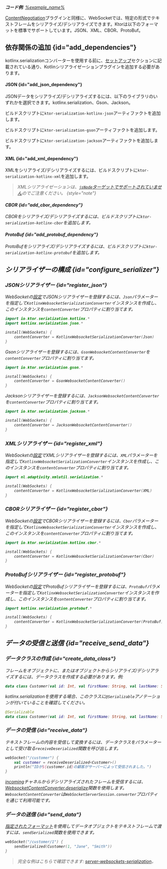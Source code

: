 [//]: # (title: KtorサーバーでのWebSocketシリアライゼーション)

<show-structure for="chapter" depth="2"/>

<tldr>
<var name="example_name" value="server-websockets-serialization"/>
<p>
    <b>コード例</b>:
    <a href="https://github.com/ktorio/ktor-documentation/tree/%ktor_version%/codeSnippets/snippets/%example_name%">
        %example_name%
    </a>
</p>
</tldr>

[ContentNegotiation](server-serialization.md)プラグインと同様に、WebSocketでは、特定の形式でテキストフレームをシリアライズ/デシリアライズできます。Ktorは以下のフォーマットを標準でサポートしています。JSON、XML、CBOR、ProtoBuf。

## 依存関係の追加 {id="add_dependencies"}

kotlinx.serializationコンバーターを使用する前に、[セットアップ](https://github.com/Kotlin/kotlinx.serialization#setup)セクションに記載されている通り、Kotlinシリアライゼーションプラグインを追加する必要があります。

#### JSON {id="add_json_dependency"}

JSONデータをシリアライズ/デシリアライズするには、以下のライブラリのいずれかを選択できます。kotlinx.serialization、Gson、Jackson。

<Tabs group="json-libraries">
<TabItem title="kotlinx.serialization" group-key="kotlinx">

ビルドスクリプトに`ktor-serialization-kotlinx-json`アーティファクトを追加します。

<var name="artifact_name" value="ktor-serialization-kotlinx-json"/>
<Tabs group="languages">
    <TabItem title="Gradle (Kotlin)" group-key="kotlin">
        <code-block lang="Kotlin" code="            implementation(&quot;io.ktor:%artifact_name%:$ktor_version&quot;)"/>
    </TabItem>
    <TabItem title="Gradle (Groovy)" group-key="groovy">
        <code-block lang="Groovy" code="            implementation &quot;io.ktor:%artifact_name%:$ktor_version&quot;"/>
    </TabItem>
    <TabItem title="Maven" group-key="maven">
        <code-block lang="XML" code="            &lt;dependency&gt;&#10;                &lt;groupId&gt;io.ktor&lt;/groupId&gt;&#10;                &lt;artifactId&gt;%artifact_name%-jvm&lt;/artifactId&gt;&#10;                &lt;version&gt;${ktor_version}&lt;/version&gt;&#10;            &lt;/dependency&gt;"/>
    </TabItem>
</Tabs>

</TabItem>
<TabItem title="Gson" group-key="gson">

ビルドスクリプトに`ktor-serialization-gson`アーティファクトを追加します。

<var name="artifact_name" value="ktor-serialization-gson"/>
<Tabs group="languages">
    <TabItem title="Gradle (Kotlin)" group-key="kotlin">
        <code-block lang="Kotlin" code="            implementation(&quot;io.ktor:%artifact_name%:$ktor_version&quot;)"/>
    </TabItem>
    <TabItem title="Gradle (Groovy)" group-key="groovy">
        <code-block lang="Groovy" code="            implementation &quot;io.ktor:%artifact_name%:$ktor_version&quot;"/>
    </TabItem>
    <TabItem title="Maven" group-key="maven">
        <code-block lang="XML" code="            &lt;dependency&gt;&#10;                &lt;groupId&gt;io.ktor&lt;/groupId&gt;&#10;                &lt;artifactId&gt;%artifact_name%-jvm&lt;/artifactId&gt;&#10;                &lt;version&gt;${ktor_version}&lt;/version&gt;&#10;            &lt;/dependency&gt;"/>
    </TabItem>
</Tabs>

</TabItem>
<TabItem title="Jackson" group-key="jackson">

ビルドスクリプトに`ktor-serialization-jackson`アーティファクトを追加します。

<var name="artifact_name" value="ktor-serialization-jackson"/>
<Tabs group="languages">
    <TabItem title="Gradle (Kotlin)" group-key="kotlin">
        <code-block lang="Kotlin" code="            implementation(&quot;io.ktor:%artifact_name%:$ktor_version&quot;)"/>
    </TabItem>
    <TabItem title="Gradle (Groovy)" group-key="groovy">
        <code-block lang="Groovy" code="            implementation &quot;io.ktor:%artifact_name%:$ktor_version&quot;"/>
    </TabItem>
    <TabItem title="Maven" group-key="maven">
        <code-block lang="XML" code="            &lt;dependency&gt;&#10;                &lt;groupId&gt;io.ktor&lt;/groupId&gt;&#10;                &lt;artifactId&gt;%artifact_name%-jvm&lt;/artifactId&gt;&#10;                &lt;version&gt;${ktor_version}&lt;/version&gt;&#10;            &lt;/dependency&gt;"/>
    </TabItem>
</Tabs>

</TabItem>
</Tabs>

#### XML {id="add_xml_dependency"}

XMLをシリアライズ/デシリアライズするには、ビルドスクリプトに`ktor-serialization-kotlinx-xml`を追加します。

<var name="artifact_name" value="ktor-serialization-kotlinx-xml"/>
<Tabs group="languages">
    <TabItem title="Gradle (Kotlin)" group-key="kotlin">
        <code-block lang="Kotlin" code="            implementation(&quot;io.ktor:%artifact_name%:$ktor_version&quot;)"/>
    </TabItem>
    <TabItem title="Gradle (Groovy)" group-key="groovy">
        <code-block lang="Groovy" code="            implementation &quot;io.ktor:%artifact_name%:$ktor_version&quot;"/>
    </TabItem>
    <TabItem title="Maven" group-key="maven">
        <code-block lang="XML" code="            &lt;dependency&gt;&#10;                &lt;groupId&gt;io.ktor&lt;/groupId&gt;&#10;                &lt;artifactId&gt;%artifact_name%-jvm&lt;/artifactId&gt;&#10;                &lt;version&gt;${ktor_version}&lt;/version&gt;&#10;            &lt;/dependency&gt;"/>
    </TabItem>
</Tabs>

> XMLシリアライゼーションは、[`jsNode`ターゲットでサポートされていません](https://github.com/pdvrieze/xmlutil/issues/83)のでご注意ください。
{style="note"}

#### CBOR {id="add_cbor_dependency"}

CBORをシリアライズ/デシリアライズするには、ビルドスクリプトに`ktor-serialization-kotlinx-cbor`を追加します。

<var name="artifact_name" value="ktor-serialization-kotlinx-cbor"/>
<Tabs group="languages">
    <TabItem title="Gradle (Kotlin)" group-key="kotlin">
        <code-block lang="Kotlin" code="            implementation(&quot;io.ktor:%artifact_name%:$ktor_version&quot;)"/>
    </TabItem>
    <TabItem title="Gradle (Groovy)" group-key="groovy">
        <code-block lang="Groovy" code="            implementation &quot;io.ktor:%artifact_name%:$ktor_version&quot;"/>
    </TabItem>
    <TabItem title="Maven" group-key="maven">
        <code-block lang="XML" code="            &lt;dependency&gt;&#10;                &lt;groupId&gt;io.ktor&lt;/groupId&gt;&#10;                &lt;artifactId&gt;%artifact_name%-jvm&lt;/artifactId&gt;&#10;                &lt;version&gt;${ktor_version}&lt;/version&gt;&#10;            &lt;/dependency&gt;"/>
    </TabItem>
</Tabs>

#### ProtoBuf {id="add_protobuf_dependency"}

ProtoBufをシリアライズ/デシリアライズするには、ビルドスクリプトに`ktor-serialization-kotlinx-protobuf`を追加します。

<var name="artifact_name" value="ktor-serialization-kotlinx-protobuf"/>
<Tabs group="languages">
    <TabItem title="Gradle (Kotlin)" group-key="kotlin">
        <code-block lang="Kotlin" code="            implementation(&quot;io.ktor:%artifact_name%:$ktor_version&quot;)"/>
    </TabItem>
    <TabItem title="Gradle (Groovy)" group-key="groovy">
        <code-block lang="Groovy" code="            implementation &quot;io.ktor:%artifact_name%:$ktor_version&quot;"/>
    </TabItem>
    <TabItem title="Maven" group-key="maven">
        <code-block lang="XML" code="            &lt;dependency&gt;&#10;                &lt;groupId&gt;io.ktor&lt;/groupId&gt;&#10;                &lt;artifactId&gt;%artifact_name%-jvm&lt;/artifactId&gt;&#10;                &lt;version&gt;${ktor_version}&lt;/version&gt;&#10;            &lt;/dependency&gt;"/>
    </TabItem>
</Tabs>

## シリアライザーの構成 {id="configure_serializer"}

### JSONシリアライザー {id="register_json"}

<Tabs group="json-libraries">
<TabItem title="kotlinx.serialization" group-key="kotlinx">

WebSocketの[設定](server-websockets.md#configure)でJSONシリアライザーを登録するには、`Json`パラメーターを指定して`KotlinxWebsocketSerializationConverter`インスタンスを作成し、このインスタンスを`contentConverter`プロパティに割り当てます。

```kotlin
import io.ktor.serialization.kotlinx.*
import kotlinx.serialization.json.*

install(WebSockets) {
    contentConverter = KotlinxWebsocketSerializationConverter(Json)
}
```

</TabItem>
<TabItem title="Gson" group-key="gson">

Gsonシリアライザーを登録するには、`GsonWebsocketContentConverter`を`contentConverter`プロパティに割り当てます。
```kotlin
import io.ktor.serialization.gson.*

install(WebSockets) {
    contentConverter = GsonWebsocketContentConverter()
}
```

</TabItem>
<TabItem title="Jackson" group-key="jackson">

Jacksonシリアライザーを登録するには、`JacksonWebsocketContentConverter`を`contentConverter`プロパティに割り当てます。

```kotlin
import io.ktor.serialization.jackson.*

install(WebSockets) {
    contentConverter = JacksonWebsocketContentConverter()
}
```

</TabItem>
</Tabs>

### XMLシリアライザー {id="register_xml"}

WebSocketの[設定](server-websockets.md#configure)でXMLシリアライザーを登録するには、`XML`パラメーターを指定して`KotlinxWebsocketSerializationConverter`インスタンスを作成し、このインスタンスを`contentConverter`プロパティに割り当てます。
```kotlin
import nl.adaptivity.xmlutil.serialization.*

install(WebSockets) {
    contentConverter = KotlinxWebsocketSerializationConverter(XML)
}
```

### CBORシリアライザー {id="register_cbor"}
WebSocketの[設定](server-websockets.md#configure)でCBORシリアライザーを登録するには、`Cbor`パラメーターを指定して`KotlinxWebsocketSerializationConverter`インスタンスを作成し、このインスタンスを`contentConverter`プロパティに割り当てます。

```kotlin
import io.ktor.serialization.kotlinx.cbor.*

install(WebSockets) {
    contentConverter = KotlinxWebsocketSerializationConverter(Cbor)
}
```

### ProtoBufシリアライザー {id="register_protobuf"}
WebSocketの[設定](server-websockets.md#configure)でProtoBufシリアライザーを登録するには、`ProtoBuf`パラメーターを指定して`KotlinxWebsocketSerializationConverter`インスタンスを作成し、このインスタンスを`contentConverter`プロパティに割り当てます。

```kotlin
import kotlinx.serialization.protobuf.*

install(WebSockets) {
    contentConverter = KotlinxWebsocketSerializationConverter(ProtoBuf)
}
```

## データの受信と送信 {id="receive_send_data"}

### データクラスの作成 {id="create_data_class"}
フレームをオブジェクトに、またはオブジェクトからシリアライズ/デシリアライズするには、データクラスを作成する必要があります。例:
```kotlin
data class Customer(val id: Int, val firstName: String, val lastName: String)
```

kotlinx.serializationを使用する場合、このクラスに`@Serializable`アノテーションが付いていることを確認してください。
```kotlin
@Serializable
data class Customer(val id: Int, val firstName: String, val lastName: String)
```

### データの受信 {id="receive_data"}
テキストフレームの内容を受信して変換するには、データクラスをパラメーターとして受け取る`receiveDeserialized`関数を呼び出します。
```kotlin
webSocket("/customer") {
    val customer = receiveDeserialized<Customer>()
    println("IDが${customer.id}の顧客がサーバーによって受信されました。")
}
```

[incoming](server-websockets.md#api-overview)チャネルからデシリアライズされたフレームを受信するには、[WebsocketContentConverter.deserialize](https://api.ktor.io/ktor-serialization/io.ktor.serialization/-websocket-content-converter/deserialize.html)関数を使用します。`WebsocketContentConverter`は`WebSocketServerSession.converter`プロパティを通じて利用可能です。

### データの送信 {id="send_data"}
[指定されたフォーマット](#configure_serializer)を使用してデータオブジェクトをテキストフレームで渡すには、`sendSerialized`関数を使用できます。

```kotlin
webSocket("/customer/1") {
    sendSerialized(Customer(1, "Jane", "Smith"))
}
```

> 完全な例はこちらで確認できます: [server-websockets-serialization](https://github.com/ktorio/ktor-documentation/tree/%ktor_version%/codeSnippets/snippets/server-websockets-serialization)。